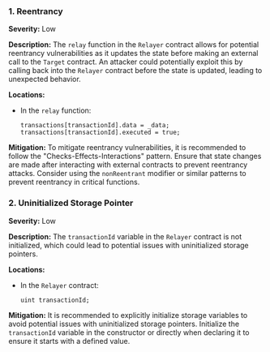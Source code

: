 ### 1. **Reentrancy**

**Severity:**
Low

**Description:**
The `relay` function in the `Relayer` contract allows for potential reentrancy vulnerabilities as it updates the state before making an external call to the `Target` contract. An attacker could potentially exploit this by calling back into the `Relayer` contract before the state is updated, leading to unexpected behavior.

**Locations:**

- In the `relay` function:
  ```solidity
  transactions[transactionId].data = _data;
  transactions[transactionId].executed = true;
  ```

**Mitigation:**
To mitigate reentrancy vulnerabilities, it is recommended to follow the "Checks-Effects-Interactions" pattern. Ensure that state changes are made after interacting with external contracts to prevent reentrancy attacks. Consider using the `nonReentrant` modifier or similar patterns to prevent reentrancy in critical functions.

### 2. **Uninitialized Storage Pointer**

**Severity:**
Low

**Description:**
The `transactionId` variable in the `Relayer` contract is not initialized, which could lead to potential issues with uninitialized storage pointers.

**Locations:**

- In the `Relayer` contract:
  ```solidity
  uint transactionId;
  ```

**Mitigation:**
It is recommended to explicitly initialize storage variables to avoid potential issues with uninitialized storage pointers. Initialize the `transactionId` variable in the constructor or directly when declaring it to ensure it starts with a defined value.
